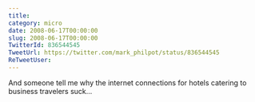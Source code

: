 ```yaml
---
title: 
category: micro
date: 2008-06-17T00:00:00
slug: 2008-06-17T00:00:00
TwitterId: 836544545
TweetUrl: https://twitter.com/mark_philpot/status/836544545
ReTweetUser: 
---
```


And someone tell me why the internet connections for hotels catering to business travelers suck...